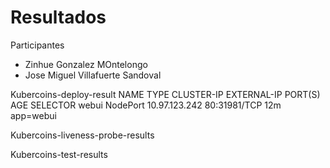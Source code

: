 # Resultados

Participantes
- Zinhue Gonzalez MOntelongo
- Jose Miguel Villafuerte Sandoval

Kubercoins-deploy-result
NAME    TYPE       CLUSTER-IP      EXTERNAL-IP   PORT(S)        AGE   SELECTOR
webui   NodePort   10.97.123.242   <none>        80:31981/TCP   12m   app=webui

Kubercoins-liveness-probe-results

Kubercoins-test-results

